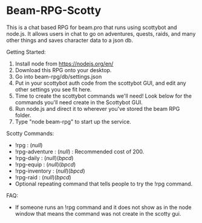 # Beam-RPG-Scotty
This is a chat based RPG for beam.pro that runs using scottybot and node.js. It allows users in chat to go on adventures, quests, raids, and many other things and saves character data to a json db.

Getting Started: <br>
1. Install node from https://nodejs.org/en/ <br>
2. Download this RPG onto your desktop.<br>
3. Go into beam-rpg/db/settings.json <br>
4. Put in your scottybot auth code from the scottybot GUI, and edit any other settings you see fit here. <br>
5. Time to create the scottybot commands we'll need! Look below for the commands you'll need create in the Scottybot GUI.<br>
6. Run node.js and direct it to wherever you've stored the beam RPG folder. <br>
7. Type "node beam-rpg" to start up the service.

Scotty Commands: <br>
  - !rpg : (_null_)
  - !rpg-adventure : (_null_) : Recommended cost of 200.
  - !rpg-daily : (_null_)(_bpcd_)
  - !rpg-equip : (_null_)(_bpcd_)
  - !rpg-inventory : (_null_)(_bpcd_)
  - !rpg-raid : (_null_)(_bpcd_)
  - Optional repeating command that tells people to try the !rpg command. <br>
  
FAQ:
- If someone runs an !rpg command and it does not show as in the node window that means the command was not create in the scotty gui.
